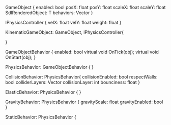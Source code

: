 GameObject<T> {
    enabled: bool
    posX: float
    posY: float
    scaleX: float
    scaleY: float
    SdlRenderedObject: T
    behaviors: Vector<GameObjectBehavior>
}

IPhysicsController {
    velX: float
    velY: float
    weight: float
}

KinematicGameObject<T>: GameObject<T>, IPhysicsController{
        
}


GameObjectBehavior {
    enabled: bool
    virtual void OnTick(obj);
    virtual void OnStart(obj);
}

PhysicsBehavior: GameObjectBehavior {
}

CollisionBehavior: PhysicsBehavior{
    collisionEnabled: bool
    respectWalls: bool
    colliderLayers: Vector<int>
    collisionLayer: int
    bounciness: float
}

ElasticBehavior: PhysicsBehavior {
}

GravityBehavior: PhysicsBehavior {
    gravityScale: float
    gravityEnabled: bool
}

StaticBehavior: PhysicsBehavior {
